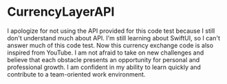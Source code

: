 # CurrencyLayerAPI
  I apologize for not using the API provided for this code test because I still don't understand much about API. I'm still learning about SwiftUI, so I can't answer much of this code test. Now this currency exchange code is also inspired from YouTube.
  I am not afraid to take on new challenges and believe that each obstacle presents an opportunity for personal and professional growth. I am confident in my ability to learn quickly and contribute to a team-oriented work environment.
